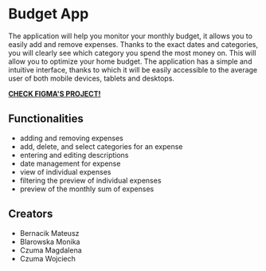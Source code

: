 # Budget App

The application will help you monitor your monthly budget, it allows you to easily add and remove expenses. Thanks to the exact dates and categories, you will clearly see which category you spend the most money on. This will allow you to optimize your home budget. The application has a simple and intuitive interface, thanks to which it will be easily accessible to the average user of both mobile devices, tablets and desktops.

**[CHECK FIGMA'S PROJECT!](https://www.figma.com/proto/7i4qpg2iq8FbAOzDGjILih/Untitled?node-id=98%3A5&scaling=scale-down&page-id=0%3A1&starting-point-node-id=0%3A230)**

## Functionalities
* adding and removing expenses
* add, delete, and select categories for an expense
* entering and editing descriptions
* date management for expense
* view of individual expenses
* filtering the preview of individual expenses
* preview of the monthly sum of expenses

## Creators
* Bernacik Mateusz
* Blarowska Monika
* Czuma Magdalena 
* Czuma Wojciech
